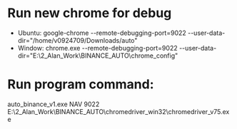 # Run new chrome for debug
- Ubuntu:
	google-chrome --remote-debugging-port=9022 --user-data-dir="/home/v0924709/Downloads/auto"
- Window:
	chrome.exe --remote-debugging-port=9022 --user-data-dir="E:\2_Alan_Work\BINANCE_AUTO\chrome_config" 

# Run program command:
auto_binance_v1.exe NAV 9022 E:\2_Alan_Work\BINANCE_AUTO\chromedriver_win32\chromedriver_v75.exe 